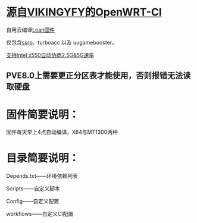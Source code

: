 # [源自VIKINGYFY的OpenWRT-CI](https://github.com/VIKINGYFY/OpenWRT-CI)
自用云编译[Lean固件](https://github.com/coolsnowwolf/lede)

仅包含[ssrp](https://github.com/fw876/helloworld)、turboacc 以及 uugamebooster。

[支持Intel x550自动协商2.5G&5G速率](https://github.com/shenlijun/openwrt-x550-nbase-t)

## PVE8.0上需要更正分区表才能使用，否则报错无法读取硬盘

# 固件简要说明：

固件每天早上4点自动编译，X64与MT1300两种

# 目录简要说明：

Depends.txt——环境依赖列表

Scripts——自定义脚本

Config——自定义配置

workflows——自定义CI配置
